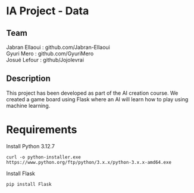 # IA Project - Data

## Team
Jabran Ellaoui : github.com/Jabran-Ellaoui  
Gyuri Mero : github.com/GyuriMero  
Josué Lefour : github/Jojolevrai  

## Description
This project has been developed as part of the AI creation course. We created a game board using Flask where an AI will learn how to play using machine learning.

# Requirements
Install Python 3.12.7

``` curl -o python-installer.exe https://www.python.org/ftp/python/3.x.x/python-3.x.x-amd64.exe ```

Install Flask

``` pip install Flask ``` 



